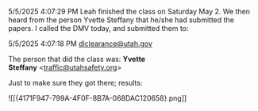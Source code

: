 5/5/2025 4:07:29 PM
Leah finished the class on Saturday May 2. We then heard from the person Yvette Steffany that he/she had submitted the papers. I called the DMV today, and submitted them to:

5/5/2025 4:07:18 PM
dlclearance@utah.gov

The person that did the class was: 
**Yvette Steffany** <[traffic@utahsafety.org](mailto:traffic@utahsafety.org)>

Just to make sure they got there; results:

![[{4171F947-799A-4F0F-8B7A-068DAC120658}.png]]